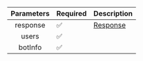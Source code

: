 | Parameters 	  | Required           	| Description             	 |
|:-------------:|--------------------	|---------------------------|
| response    	 | :white_check_mark: 	| [Response](Response.md) 	 |
|  users    	   | :white_check_mark: 	|  	 |
| botInfo    	  | :white_check_mark: 	|  	 |